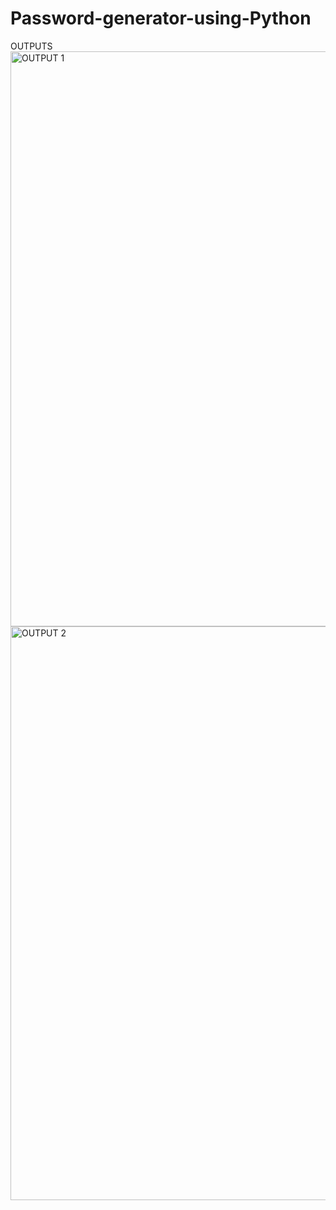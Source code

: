 # Password-generator-using-Python

OUTPUTS
<img width="920" alt="OUTPUT 1" src="https://user-images.githubusercontent.com/87592228/139542832-9cc10b19-4507-4292-8ffc-4557f320c7e6.PNG">
<img width="918" alt="OUTPUT 2" src="https://user-images.githubusercontent.com/87592228/139542945-01168589-82db-4783-a695-7966a3b6ad15.PNG">
